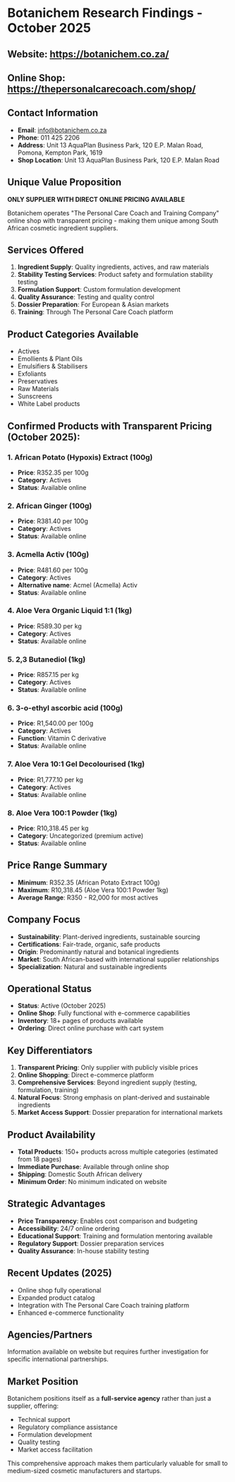 # Botanichem Research Findings - October 2025

## Website: https://botanichem.co.za/
## Online Shop: https://thepersonalcarecoach.com/shop/

## Contact Information
- **Email**: info@botanichem.co.za
- **Phone**: 011 425 2206
- **Address**: Unit 13 AquaPlan Business Park, 120 E.P. Malan Road, Pomona, Kempton Park, 1619
- **Shop Location**: Unit 13 AquaPlan Business Park, 120 E.P. Malan Road

## Unique Value Proposition
**ONLY SUPPLIER WITH DIRECT ONLINE PRICING AVAILABLE**

Botanichem operates "The Personal Care Coach and Training Company" online shop with transparent pricing - making them unique among South African cosmetic ingredient suppliers.

## Services Offered
1. **Ingredient Supply**: Quality ingredients, actives, and raw materials
2. **Stability Testing Services**: Product safety and formulation stability testing
3. **Formulation Support**: Custom formulation development
4. **Quality Assurance**: Testing and quality control
5. **Dossier Preparation**: For European & Asian markets
6. **Training**: Through The Personal Care Coach platform

## Product Categories Available
- Actives
- Emollients & Plant Oils
- Emulsifiers & Stabilisers
- Exfoliants
- Preservatives
- Raw Materials
- Sunscreens
- White Label products

## Confirmed Products with Transparent Pricing (October 2025):

### 1. **African Potato (Hypoxis) Extract (100g)**
- **Price**: R352.35 per 100g
- **Category**: Actives
- **Status**: Available online

### 2. **African Ginger (100g)**
- **Price**: R381.40 per 100g
- **Category**: Actives
- **Status**: Available online

### 3. **Acmella Activ (100g)**
- **Price**: R481.60 per 100g
- **Category**: Actives
- **Alternative name**: Acmel (Acmella) Activ
- **Status**: Available online

### 4. **Aloe Vera Organic Liquid 1:1 (1kg)**
- **Price**: R589.30 per kg
- **Category**: Actives
- **Status**: Available online

### 5. **2,3 Butanediol (1kg)**
- **Price**: R857.15 per kg
- **Category**: Actives
- **Status**: Available online

### 6. **3-o-ethyl ascorbic acid (100g)**
- **Price**: R1,540.00 per 100g
- **Category**: Actives
- **Function**: Vitamin C derivative
- **Status**: Available online

### 7. **Aloe Vera 10:1 Gel Decolourised (1kg)**
- **Price**: R1,777.10 per kg
- **Category**: Actives
- **Status**: Available online

### 8. **Aloe Vera 100:1 Powder (1kg)**
- **Price**: R10,318.45 per kg
- **Category**: Uncategorized (premium active)
- **Status**: Available online

## Price Range Summary
- **Minimum**: R352.35 (African Potato Extract 100g)
- **Maximum**: R10,318.45 (Aloe Vera 100:1 Powder 1kg)
- **Average Range**: R350 - R2,000 for most actives

## Company Focus
- **Sustainability**: Plant-derived ingredients, sustainable sourcing
- **Certifications**: Fair-trade, organic, safe products
- **Origin**: Predominantly natural and botanical ingredients
- **Market**: South African-based with international supplier relationships
- **Specialization**: Natural and sustainable ingredients

## Operational Status
- **Status**: Active (October 2025)
- **Online Shop**: Fully functional with e-commerce capabilities
- **Inventory**: 18+ pages of products available
- **Ordering**: Direct online purchase with cart system

## Key Differentiators
1. **Transparent Pricing**: Only supplier with publicly visible prices
2. **Online Shopping**: Direct e-commerce platform
3. **Comprehensive Services**: Beyond ingredient supply (testing, formulation, training)
4. **Natural Focus**: Strong emphasis on plant-derived and sustainable ingredients
5. **Market Access Support**: Dossier preparation for international markets

## Product Availability
- **Total Products**: 150+ products across multiple categories (estimated from 18 pages)
- **Immediate Purchase**: Available through online shop
- **Shipping**: Domestic South African delivery
- **Minimum Order**: No minimum indicated on website

## Strategic Advantages
- **Price Transparency**: Enables cost comparison and budgeting
- **Accessibility**: 24/7 online ordering
- **Educational Support**: Training and formulation mentoring available
- **Regulatory Support**: Dossier preparation services
- **Quality Assurance**: In-house stability testing

## Recent Updates (2025)
- Online shop fully operational
- Expanded product catalog
- Integration with The Personal Care Coach training platform
- Enhanced e-commerce functionality

## Agencies/Partners
Information available on website but requires further investigation for specific international partnerships.

## Market Position
Botanichem positions itself as a **full-service agency** rather than just a supplier, offering:
- Technical support
- Regulatory compliance assistance
- Formulation development
- Quality testing
- Market access facilitation

This comprehensive approach makes them particularly valuable for small to medium-sized cosmetic manufacturers and startups.


